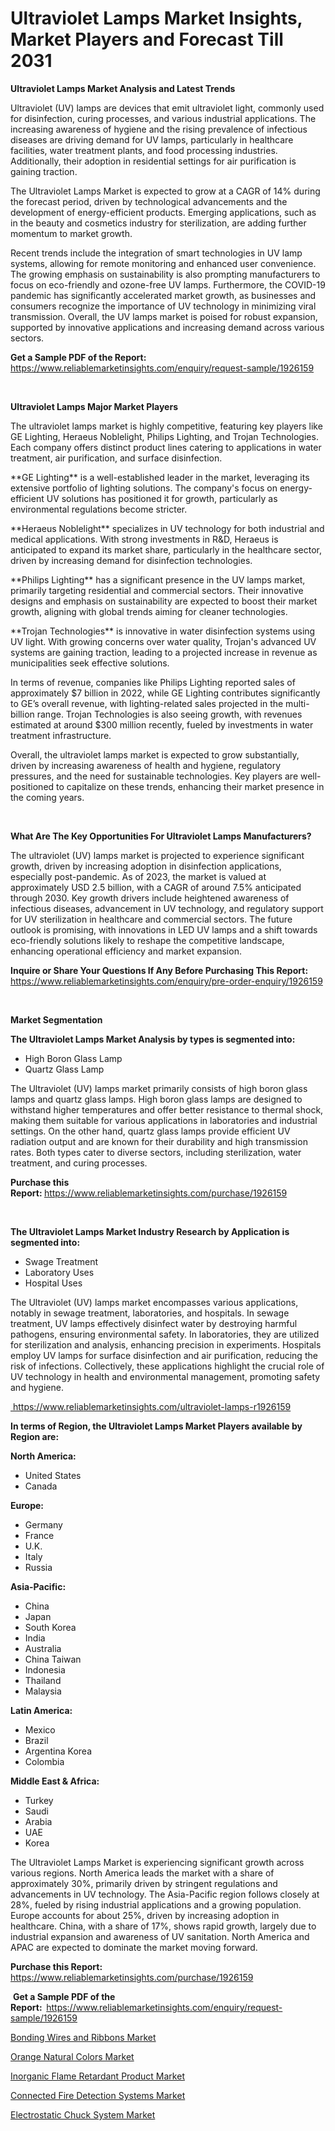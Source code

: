 <p><h1>Ultraviolet Lamps Market Insights, Market Players and Forecast Till 2031</h1></p><p><strong>Ultraviolet Lamps Market Analysis and Latest Trends</strong></p>
<p><p>Ultraviolet (UV) lamps are devices that emit ultraviolet light, commonly used for disinfection, curing processes, and various industrial applications. The increasing awareness of hygiene and the rising prevalence of infectious diseases are driving demand for UV lamps, particularly in healthcare facilities, water treatment plants, and food processing industries. Additionally, their adoption in residential settings for air purification is gaining traction.</p><p>The Ultraviolet Lamps Market is expected to grow at a CAGR of 14% during the forecast period, driven by technological advancements and the development of energy-efficient products. Emerging applications, such as in the beauty and cosmetics industry for sterilization, are adding further momentum to market growth. </p><p>Recent trends include the integration of smart technologies in UV lamp systems, allowing for remote monitoring and enhanced user convenience. The growing emphasis on sustainability is also prompting manufacturers to focus on eco-friendly and ozone-free UV lamps. Furthermore, the COVID-19 pandemic has significantly accelerated market growth, as businesses and consumers recognize the importance of UV technology in minimizing viral transmission. Overall, the UV lamps market is poised for robust expansion, supported by innovative applications and increasing demand across various sectors.</p></p>
<p><strong>Get a Sample PDF of the Report:&nbsp;</strong> <a href="https://www.reliablemarketinsights.com/enquiry/request-sample/1926159?utm_campaign=1425&utm_medium=2&utm_source=Github&utm_content=ia&utm_term=25102024&utm_id=ultraviolet-lamps">https://www.reliablemarketinsights.com/enquiry/request-sample/1926159</a></p>
<p>&nbsp;</p>
<p><strong>Ultraviolet Lamps Major Market Players</strong></p>
<p><p>The ultraviolet lamps market is highly competitive, featuring key players like GE Lighting, Heraeus Noblelight, Philips Lighting, and Trojan Technologies. Each company offers distinct product lines catering to applications in water treatment, air purification, and surface disinfection.</p><p>**GE Lighting** is a well-established leader in the market, leveraging its extensive portfolio of lighting solutions. The company's focus on energy-efficient UV solutions has positioned it for growth, particularly as environmental regulations become stricter. </p><p>**Heraeus Noblelight** specializes in UV technology for both industrial and medical applications. With strong investments in R&D, Heraeus is anticipated to expand its market share, particularly in the healthcare sector, driven by increasing demand for disinfection technologies.</p><p>**Philips Lighting** has a significant presence in the UV lamps market, primarily targeting residential and commercial sectors. Their innovative designs and emphasis on sustainability are expected to boost their market growth, aligning with global trends aiming for cleaner technologies.</p><p>**Trojan Technologies** is innovative in water disinfection systems using UV light. With growing concerns over water quality, Trojan's advanced UV systems are gaining traction, leading to a projected increase in revenue as municipalities seek effective solutions.</p><p>In terms of revenue, companies like Philips Lighting reported sales of approximately $7 billion in 2022, while GE Lighting contributes significantly to GE’s overall revenue, with lighting-related sales projected in the multi-billion range. Trojan Technologies is also seeing growth, with revenues estimated at around $300 million recently, fueled by investments in water treatment infrastructure.</p><p>Overall, the ultraviolet lamps market is expected to grow substantially, driven by increasing awareness of health and hygiene, regulatory pressures, and the need for sustainable technologies. Key players are well-positioned to capitalize on these trends, enhancing their market presence in the coming years.</p></p>
<p>&nbsp;</p>
<p><strong>What Are The Key Opportunities For Ultraviolet Lamps Manufacturers?</strong></p>
<p><p>The ultraviolet (UV) lamps market is projected to experience significant growth, driven by increasing adoption in disinfection applications, especially post-pandemic. As of 2023, the market is valued at approximately USD 2.5 billion, with a CAGR of around 7.5% anticipated through 2030. Key growth drivers include heightened awareness of infectious diseases, advancement in UV technology, and regulatory support for UV sterilization in healthcare and commercial sectors. The future outlook is promising, with innovations in LED UV lamps and a shift towards eco-friendly solutions likely to reshape the competitive landscape, enhancing operational efficiency and market expansion.</p></p>
<p><strong>Inquire or Share Your Questions If Any Before Purchasing This Report:</strong> <a href="https://www.reliablemarketinsights.com/enquiry/pre-order-enquiry/1926159?utm_campaign=1425&utm_medium=2&utm_source=Github&utm_content=ia&utm_term=25102024&utm_id=ultraviolet-lamps">https://www.reliablemarketinsights.com/enquiry/pre-order-enquiry/1926159</a></p>
<p>&nbsp;</p>
<p><strong>Market Segmentation</strong></p>
<p><strong>The Ultraviolet Lamps Market Analysis by types is segmented into:</strong></p>
<p><ul><li>High Boron Glass Lamp</li><li>Quartz Glass Lamp</li></ul></p>
<p><p>The Ultraviolet (UV) lamps market primarily consists of high boron glass lamps and quartz glass lamps. High boron glass lamps are designed to withstand higher temperatures and offer better resistance to thermal shock, making them suitable for various applications in laboratories and industrial settings. On the other hand, quartz glass lamps provide efficient UV radiation output and are known for their durability and high transmission rates. Both types cater to diverse sectors, including sterilization, water treatment, and curing processes.</p></p>
<p><strong>Purchase this Report:&nbsp;</strong><a href="https://www.reliablemarketinsights.com/purchase/1926159?utm_campaign=1425&utm_medium=2&utm_source=Github&utm_content=ia&utm_term=25102024&utm_id=ultraviolet-lamps">https://www.reliablemarketinsights.com/purchase/1926159</a></p>
<p>&nbsp;</p>
<p><strong>The Ultraviolet Lamps Market Industry Research by Application is segmented into:</strong></p>
<p><ul><li>Swage Treatment</li><li>Laboratory Uses</li><li>Hospital Uses</li></ul></p>
<p><p>The Ultraviolet (UV) lamps market encompasses various applications, notably in sewage treatment, laboratories, and hospitals. In sewage treatment, UV lamps effectively disinfect water by destroying harmful pathogens, ensuring environmental safety. In laboratories, they are utilized for sterilization and analysis, enhancing precision in experiments. Hospitals employ UV lamps for surface disinfection and air purification, reducing the risk of infections. Collectively, these applications highlight the crucial role of UV technology in health and environmental management, promoting safety and hygiene.</p></p>
<p><a href="https://www.reliablemarketinsights.com/ultraviolet-lamps-r1926159?utm_campaign=1425&utm_medium=2&utm_source=Github&utm_content=ia&utm_term=25102024&utm_id=ultraviolet-lamps">&nbsp;https://www.reliablemarketinsights.com/ultraviolet-lamps-r1926159</a></p>
<p><strong>In terms of Region, the Ultraviolet Lamps Market Players available by Region are:</strong></p>
<p>
    <p> <strong> North America: </strong>
        <ul>
            <li>United States</li>
            <li>Canada</li>
        </ul>
        </p> 
    <p> <strong> Europe: </strong>
        <ul>
            <li>Germany</li>
            <li>France</li>
            <li>U.K.</li>
            <li>Italy</li>
            <li>Russia</li>
        </ul>
        </p> 
    <p> <strong> Asia-Pacific: </strong>
        <ul>
            <li>China</li>
            <li>Japan</li>
            <li>South Korea</li>
            <li>India</li>
            <li>Australia</li>
            <li>China Taiwan</li>
            <li>Indonesia</li>
            <li>Thailand</li>
            <li>Malaysia</li>
        </ul>
        </p> 
    <p> <strong> Latin America: </strong>
        <ul>
            <li>Mexico</li>
            <li>Brazil</li>
            <li>Argentina Korea</li>
            <li>Colombia</li>
        </ul>
        </p> 
    <p> <strong> Middle East & Africa: </strong>
        <ul>
            <li>Turkey</li>
            <li>Saudi</li>
            <li>Arabia</li>
            <li>UAE</li>
            <li>Korea</li>
        </ul>
    </p>
    </p>
<p><p>The Ultraviolet Lamps Market is experiencing significant growth across various regions. North America leads the market with a share of approximately 30%, primarily driven by stringent regulations and advancements in UV technology. The Asia-Pacific region follows closely at 28%, fueled by rising industrial applications and a growing population. Europe accounts for about 25%, driven by increasing adoption in healthcare. China, with a share of 17%, shows rapid growth, largely due to industrial expansion and awareness of UV sanitation. North America and APAC are expected to dominate the market moving forward.</p></p>
<p><strong>Purchase this Report: </strong><a href="https://www.reliablemarketinsights.com/purchase/1926159?utm_campaign=1425&utm_medium=2&utm_source=Github&utm_content=ia&utm_term=25102024&utm_id=ultraviolet-lamps">https://www.reliablemarketinsights.com/purchase/1926159</a></p>
<p>&nbsp;<strong>Get a Sample PDF of the Report:&nbsp;&nbsp;</strong><a href="https://www.reliablemarketinsights.com/enquiry/request-sample/1926159?utm_campaign=1425&utm_medium=2&utm_source=Github&utm_content=ia&utm_term=25102024&utm_id=ultraviolet-lamps">https://www.reliablemarketinsights.com/enquiry/request-sample/1926159</a></p>
<p><strong></strong></p>
<p><p><a href="https://www.linkedin.com/pulse/global-bonding-wires-ribbons-market-sector2024-2031-metrics-jyonf?utm_campaign=1425&utm_medium=2&utm_source=Github&utm_content=ia&utm_term=25102024&utm_id=ultraviolet-lamps">Bonding Wires and Ribbons Market</a></p><p><a href="https://www.linkedin.com/pulse/orange-natural-colors-market-global-regional-analysis-focus-3tvdf?utm_campaign=1425&utm_medium=2&utm_source=Github&utm_content=ia&utm_term=25102024&utm_id=ultraviolet-lamps">Orange Natural Colors Market</a></p><p><a href="https://www.linkedin.com/pulse/global-inorganic-flame-retardant-product-market-size-trends-analysis-sr2uf?utm_campaign=1425&utm_medium=2&utm_source=Github&utm_content=ia&utm_term=25102024&utm_id=ultraviolet-lamps">Inorganic Flame Retardant Product Market</a></p><p><a href="https://www.linkedin.com/pulse/global-connected-fire-detection-systems-market-forecast-2024-vpewf?utm_campaign=1425&utm_medium=2&utm_source=Github&utm_content=ia&utm_term=25102024&utm_id=ultraviolet-lamps">Connected Fire Detection Systems Market</a></p><p><a href="https://www.linkedin.com/pulse/strategic-roadmap-success-global-electrostatic-chuck-system-toczf?utm_campaign=1425&utm_medium=2&utm_source=Github&utm_content=ia&utm_term=25102024&utm_id=ultraviolet-lamps">Electrostatic Chuck System Market</a></p></p>